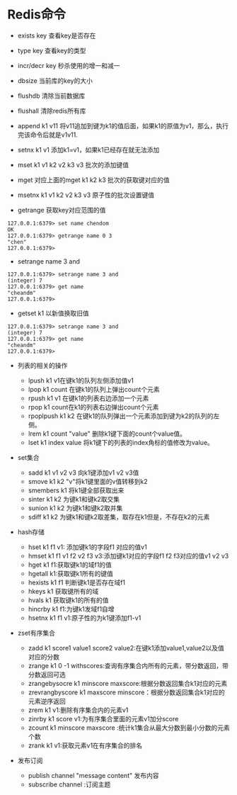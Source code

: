 # Redis命令

* exists key 查看key是否存在

* type key 查看key的类型

* incr/decr key 秒杀使用的增一和减一

* dbsize 当前库的key的大小

* flushdb 清除当前数据库

* flushall 清除redis所有库

* append k1 v11 将v11追加到键为k1的值后面，如果k1的原值为v1，那么，执行完该命令后就是v1v11.

* setnx k1 v1 添加k1=v1，如果k1已经存在就无法添加

* mset k1 v1 k2 v2 k3 v3 批次的添加键值

* mget 对应上面的mget k1  k2 k3 批次的获取键对应的值

* msetnx k1 v1 k2 v2 k3 v3 原子性的批次设置键值

* getrange 获取key对应范围的值
```shell script
127.0.0.1:6379> set name chendom
OK
127.0.0.1:6379> getrange name 0 3
"chen"
127.0.0.1:6379> 
```
* setrange name 3 and
```shell script
127.0.0.1:6379> setrange name 3 and
(integer) 7
127.0.0.1:6379> get name
"cheandm"
127.0.0.1:6379>
```
* getset k1 以新值换取旧值
```shell script
127.0.0.1:6379> setrange name 3 and
(integer) 7
127.0.0.1:6379> get name
"cheandm"
127.0.0.1:6379>
```

* 列表的相关的操作
    * lpush k1 v1在键k1的队列左侧添加值v1
    * lpop k1 count 在键k1的队列上弹出count个元素
    * rpush k1 v1 在键k1的列表右边添加一个元素
    * rpop k1 count在k1的列表右边弹出count个元素
    * rpoplpush k1 k2 在键k1的队列弹出一个元素添加到键为k2的队列的左侧。
    * lrem k1 count "value" 删除k1键下面的count个value值。
    * lset k1 index value 将k1键下的列表的index角标的值修改为value。
    
    
    
* set集合
    * sadd k1 v1 v2 v3 向k1键添加v1 v2 v3值
    * smove k1 k2 "v"将k1键里面的v值转移到k2
    * smembers k1 将k1键全部获取出来
    * sinter k1 k2 为键k1和键k2取交集
    * sunion k1 k2 为键k1和键k2取并集
    * sdiff k1 k2 为键k1和键k2取差集，取存在k1但是，不存在k2的元素
            


* hash存储
    * hset k1 f1 v1: 添加键k1的字段f1 对应的值v1
    * hmset k1 f1 v1 f2 v2 f3 v3:添加键k1对应的字段f1 f2 f3对应的值v1 v2 v3
    * hget k1 f1:获取键k1的域f1的值 
    * hgetall k1:获取键k1所有的键值
    * hexists k1 f1 判断键k1是否存在域f1
    * hkeys k1 获取键所有的域
    * hvals k1 获取键k1的所有的值
    * hincrby k1 f1:为键k1发域f1自增
    * hsetnx k1 f1 v1:原子性的为k1键添加f1-v1        
            
            
            
            
* zset有序集合
    * zadd k1 score1 value1 score2 value2:在键k1添加value1,value2以及值对应的分数 
    * zrange k1 0 -1 withscores:查询有序集合内所有的元素，带分数返回，带分数返回可选
    * zrangebysocre k1 minscore maxscore:根据分数返回集合k1对应的元素
    * zrevrangbyscore k1 maxscore minscore：根据分数返回集合k1对应的元素逆序返回
    * zrem k1 v1:删除有序集合内的元素v1
    * zinrby k1 score v1:为有序集合里面的元素v1加分score
    * zcount k1 minscore maxscore :统计k1集合从最大分数到最小分数的元素个数    
    * zrank k1 v1:获取元素v1在有序集合的排名
    
    
* 发布订阅
    * publish channel "message content" 发布内容
    * subscribe channel :订阅主题
         
            
                        
            
            
            